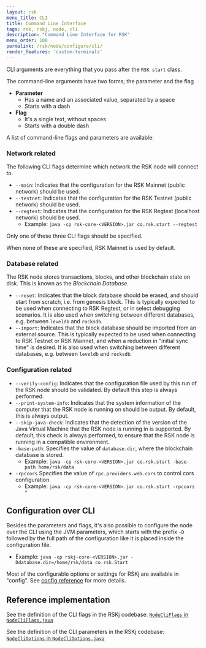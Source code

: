 ```yaml
---
layout: rsk
menu_title: CLI
title: Command Line Interface
tags: rsk, rskj, node, cli
description: "Command Line Interface for RSK"
menu_order: 100
permalink: /rsk/node/configure/cli/
render_features: 'custom-terminals'
---
```


CLI arguments are everything that you pass after the `RSK start` class.

The command-line arguments have two forms; the parameter and the flag
- **Parameter**
    - Has a name and an associated value, separated by a space
    - Starts with a dash
- **Flag**
    - It's a single text, without spaces
    - Starts with a double dash

A list of command-line flags and parameters are available:

### Network related

The following CLI flags determine which network the RSK node will connect to.

- `--main`:
  Indicates that the configuration for the RSK Mainnet (public network) should be used.
- `--testnet`:
  Indicates that the configuration for the RSK Testnet (public network) should be used.
- `--regtest`:
  Indicates that the configuration for the RSK Regtest (localhost network) should be used.
    - Example: `java -cp rsk-core-<VERSION>.jar co.rsk.start --regtest`

Only one of these three CLI flags should be specified.

When none of these are specified, RSK Mainnet is used by default.

### Database related

The RSK node stores transactions, blocks,
and other blockchain state on disk.
This is known as the *Blockchain Database*.

- `--reset`:
  Indicates that the block database should be erased, and should start from scratch,
  i.e. from genesis block.
  This is typically expected to be used when connecting to RSK Regtest,
  or in select debugging scenarios.
  It is also used when switching between different databases,
  e.g. between `leveldb` and `rocksdb`.
- `--import`:
  Indicates that the block database should be imported from an external source.
  This is typically expected to be used when connecting to RSK Testnet or RSK Mainnet,
  and when a reduction in "initial sync time" is desired.
  It is also used when switching between different databases,
  e.g. between `leveldb` and `rocksdb`.

### Configuration related

- `--verify-config`:
  Indicates that the configuration file used by this run of the RSK node
  should be validated.
  By default this step is always performed.
- `--print-system-info`:
  Indicates that the system information of the computer that the RSK node
  is running on should be output.
  By default, this is always output.
- `--skip-java-check`:
  Indicates that the detection of the version of
  the Java Virtual Machine that the RSK node is running in is supported.
  By default, this check is always performed, to ensure that the RSK node is running
  in a compatible environment.
- `-base-path`: 
  Specifies the value of `database.dir`, where the blockchain database is stored.
    - Example: `java -cp rsk-core-<VERSION>.jar co.rsk.start -base-path home/rsk/data`
- `-rpccors` Specifies the value of `rpc.providers.web.cors` to control cors configuration
    - Example: `java -cp rsk-core-<VERSION>.jar co.rsk.start -rpccors *`

## Configuration over CLI

Besides the parameters and flags, it's also possible to configure the node over the CLI using the JVM parameters, which starts with the prefix `-D` followed by the full path of the configuration like it is placed inside the configuration file.
- Example: `java -cp rskj-core-<VERSION>.jar -Ddatabase.dir=/home/rsk/data co.rsk.Start`


Most of the configurable options or settings for RSKj are available
in "config". See [config reference](/rsk/node/configure/reference/) for more details.

## Reference implementation

See the definition of the CLI flags in the RSKj codebase:
[`NodeCliFlags` in `NodeCliFlags.java`](https://github.com/rsksmart/rskj/blob/master/rskj-core/src/main/java/co/rsk/config/NodeCliFlags.java)

See the definition of the CLI parameters in the RSKj codebase:
[`NodeCliOptions` in `NodeCliOptions.java`](https://github.com/rsksmart/rskj/blob/master/rskj-core/src/main/java/co/rsk/config/NodeCliOptions.java)
